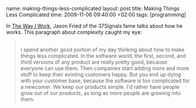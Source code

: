 name: making-things-less-complicated
layout: post
title: Making Things Less Complicated
time: 2009-11-06 09:40:00 +02:00
tags: [programming]

In <a href="http://www.inc.com/magazine/20091101/the-way-i-work-jason-fried-of-37signals.html">The Way I Work</a>, Jason Fried of the 37Signals fame talks about how he works. This paragraph about complexity caught my eye:<br /><blockquote><br />I spend another good portion of my day thinking about how to make things less complicated. In the software world, the first, second, and third versions of any product are really pretty good, because everyone can use them. Then companies start adding more and more stuff to keep their existing customers happy. But you end up dying with your customer base, because the software is too complicated for a newcomer. We keep our products simple. I'd rather have people grow out of our products, as long as more people are growing into them.<br /></blockquote>
